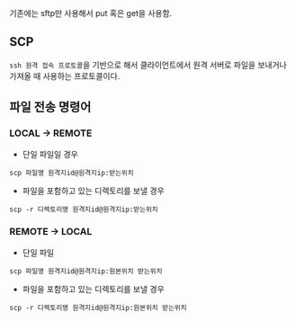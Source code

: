 기존에는 sftp만 사용해서 put 혹은 get을 사용함.

## SCP

`ssh 원격 접속 프로토콜`을 기반으로 해서 클라이언트에서 원격 서버로 파일을 보내거나 가져올 때 사용하는 프로토콜이다.

## 파일 전송 명령어

### LOCAL → REMOTE

- 단일 파일일 경우

`scp 파일명 원격지id@원격지ip:받는위치`

- 파일을 포함하고 있는 디렉토리를 보낼 경우

`scp -r 디렉토리명 원격지id@원격지ip:받는위치`

### REMOTE → LOCAL

- 단일 파일

`scp 파일명 원격지id@원격지ip:원본위치 받는위치`

- 파일을 포함하고 있는 디렉토리를 보낼 경우

`scp -r 디렉토리명 원격지id@원격지ip:원본위치 받는위치`